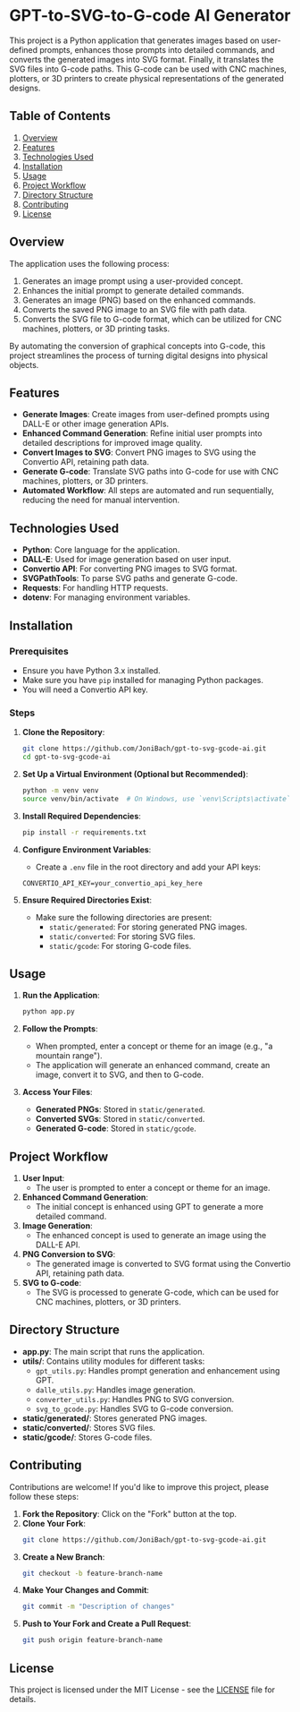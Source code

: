 # GPT-to-SVG-to-G-code AI Generator

This project is a Python application that generates images based on user-defined prompts, enhances those prompts into detailed commands, and converts the generated images into SVG format. Finally, it translates the SVG files into G-code paths. This G-code can be used with CNC machines, plotters, or 3D printers to create physical representations of the generated designs.

## Table of Contents

1. [Overview](#overview)
2. [Features](#features)
3. [Technologies Used](#technologies-used)
4. [Installation](#installation)
5. [Usage](#usage)
6. [Project Workflow](#project-workflow)
7. [Directory Structure](#directory-structure)
8. [Contributing](#contributing)
9. [License](#license)

## Overview

The application uses the following process:
1. Generates an image prompt using a user-provided concept.
2. Enhances the initial prompt to generate detailed commands.
3. Generates an image (PNG) based on the enhanced commands.
4. Converts the saved PNG image to an SVG file with path data.
5. Converts the SVG file to G-code format, which can be utilized for CNC machines, plotters, or 3D printing tasks.

By automating the conversion of graphical concepts into G-code, this project streamlines the process of turning digital designs into physical objects.

## Features

- **Generate Images**: Create images from user-defined prompts using DALL-E or other image generation APIs.
- **Enhanced Command Generation**: Refine initial user prompts into detailed descriptions for improved image quality.
- **Convert Images to SVG**: Convert PNG images to SVG using the Convertio API, retaining path data.
- **Generate G-code**: Translate SVG paths into G-code for use with CNC machines, plotters, or 3D printers.
- **Automated Workflow**: All steps are automated and run sequentially, reducing the need for manual intervention.

## Technologies Used

- **Python**: Core language for the application.
- **DALL-E**: Used for image generation based on user input.
- **Convertio API**: For converting PNG images to SVG format.
- **SVGPathTools**: To parse SVG paths and generate G-code.
- **Requests**: For handling HTTP requests.
- **dotenv**: For managing environment variables.

## Installation

### Prerequisites

- Ensure you have Python 3.x installed.
- Make sure you have `pip` installed for managing Python packages.
- You will need a Convertio API key.

### Steps

1. **Clone the Repository**:
    ```bash
    git clone https://github.com/JoniBach/gpt-to-svg-gcode-ai.git
    cd gpt-to-svg-gcode-ai
    ```

2. **Set Up a Virtual Environment (Optional but Recommended)**:
    ```bash
    python -m venv venv
    source venv/bin/activate  # On Windows, use `venv\Scripts\activate`
    ```

3. **Install Required Dependencies**:
    ```bash
    pip install -r requirements.txt
    ```

4. **Configure Environment Variables**:
    - Create a `.env` file in the root directory and add your API keys:
    ```
    CONVERTIO_API_KEY=your_convertio_api_key_here
    ```
    
5. **Ensure Required Directories Exist**:
    - Make sure the following directories are present:
        - `static/generated`: For storing generated PNG images.
        - `static/converted`: For storing SVG files.
        - `static/gcode`: For storing G-code files.

## Usage

1. **Run the Application**:
    ```bash
    python app.py
    ```

2. **Follow the Prompts**:
    - When prompted, enter a concept or theme for an image (e.g., "a mountain range").
    - The application will generate an enhanced command, create an image, convert it to SVG, and then to G-code.

3. **Access Your Files**:
    - **Generated PNGs**: Stored in `static/generated`.
    - **Converted SVGs**: Stored in `static/converted`.
    - **Generated G-code**: Stored in `static/gcode`.

## Project Workflow

1. **User Input**:
   - The user is prompted to enter a concept or theme for an image.
2. **Enhanced Command Generation**:
   - The initial concept is enhanced using GPT to generate a more detailed command.
3. **Image Generation**:
   - The enhanced concept is used to generate an image using the DALL-E API.
4. **PNG Conversion to SVG**:
   - The generated image is converted to SVG format using the Convertio API, retaining path data.
5. **SVG to G-code**:
   - The SVG is processed to generate G-code, which can be used for CNC machines, plotters, or 3D printers.

## Directory Structure

- **app.py**: The main script that runs the application.
- **utils/**: Contains utility modules for different tasks:
  - `gpt_utils.py`: Handles prompt generation and enhancement using GPT.
  - `dalle_utils.py`: Handles image generation.
  - `converter_utils.py`: Handles PNG to SVG conversion.
  - `svg_to_gcode.py`: Handles SVG to G-code conversion.
- **static/generated/**: Stores generated PNG images.
- **static/converted/**: Stores SVG files.
- **static/gcode/**: Stores G-code files.

## Contributing

Contributions are welcome! If you'd like to improve this project, please follow these steps:

1. **Fork the Repository**: Click on the "Fork" button at the top.
2. **Clone Your Fork**:
    ```bash
    git clone https://github.com/JoniBach/gpt-to-svg-gcode-ai.git
    ```
3. **Create a New Branch**:
    ```bash
    git checkout -b feature-branch-name
    ```
4. **Make Your Changes and Commit**:
    ```bash
    git commit -m "Description of changes"
    ```
5. **Push to Your Fork and Create a Pull Request**:
    ```bash
    git push origin feature-branch-name
    ```

## License

This project is licensed under the MIT License - see the [LICENSE](LICENSE) file for details.
